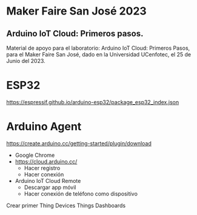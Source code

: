 # Maker Faire San José 2023
## Arduino IoT Cloud: Primeros pasos.
Material de apoyo para el laboratorio: Arduino IoT Cloud: Primeros Pasos, para el Maker Faire San José, dado en la Universidad UCenfotec, el 25 de Junio del 2023.


# ESP32
https://espressif.github.io/arduino-esp32/package_esp32_index.json

# Arduino Agent
https://create.arduino.cc/getting-started/plugin/download


- Google Chrome
- https://cloud.arduino.cc/
  - Hacer registro
  - Hacer conexión
- Arduino IoT Cloud Remote
  - Descargar app móvil
  - Hacer conexión de teléfono como dispositivo


Crear primer Thing
Devices
Things
Dashboards


